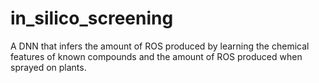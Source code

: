 # in_silico_screening
A DNN that infers the amount of ROS produced by learning the chemical features of known compounds and the amount of ROS produced when sprayed on plants.
